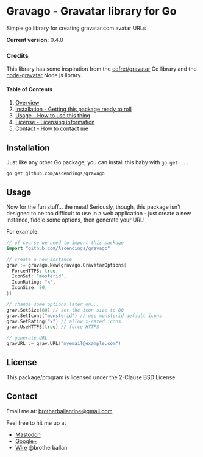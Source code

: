 # Gravago - Gravatar library for Go

Simple go library for creating gravatar.com avatar URLs

**Current version:** 0.4.0

### Credits

This library has some inspiration from the  [eefret/gravatar](https://github.com/eefret/gravatar) Go library and the [node-gravatar](https://www.npmjs.com/package/gravatar) Node.js library.

#### Table of Contents

1. [Overview](#overview)
2. [Installation - Getting this package ready to roll](#installation)
3. [Usage - How to use this thing](#usage)
4. [License - Licensing information](#license)
5. [Contact - How to contact me](#contact)

## Installation

Just like any other Go package, you can install this baby with `go get ...`

`go get github.com/Ascendings/gravago`

## Usage

Now for the fun stuff... the meat! Seriously, though, this package isn't designed to be too difficult to use in a web application - just create a new instance, fiddle some options, then generate your URL!

For example:
```go
// of course we need to import this package
import "github.com/Ascendings/gravago"

// create a new instance
grav := gravago.New(gravago.GravatarOptions{
  ForceHTTPS: true,
  IconSet: "mosterid",
  IconRating: "x",
  IconSize: 80,
})

// change some options later on...
grav.SetSize(80) // set the icon size to 80
grav.SetIcons("monsterid") // use monsterid default icons
grav.SetRating("x") // allow x-rated icons
grav.UseHTTPS(true) // force HTTPS

// generate URL
gravURL := grav.URL("myemail@example.com")
```

## License

This package/program is licensed under the 2-Clause BSD License

## Contact

Email me at: brotherballantine@gmail.com

Feel free to hit me up at
  * [Mastodon](https://mastodon.rocks/@brotherballan)
  * [Google+](https://plus.google.com/+GregoryBallantine1)
  * [Wire](https://wire.com) @brotherballan
